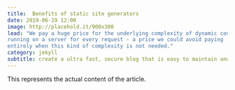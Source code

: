 ```yaml
---
title:  Benefits of static site generators
date: 2019-06-19 12:00
image: http://placehold.it/900x300
lead: "We pay a huge price for the underlying complexity of dynamic code 
running on a server for every request - a price we could avoid paying 
entirely when this kind of complexity is not needed."
category: jekyll
subtitle: create a ultra fast, secure blog that is easy to maintain and easy to scale
---
```


This represents the actual content of the article.
